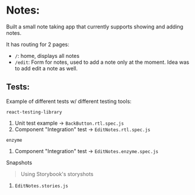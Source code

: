 # Notes:

Built a small note taking app that currently supports showing and adding notes.

It has routing for 2 pages:

- `/`: home, displays all notes
- `/edit`: Form for notes, used to add a note only at the moment. Idea was to add edit a note as well.

## Tests:

Example of different tests w/ different testing tools:

`react-testing-library`

1. Unit test example -> `BackButton.rtl.spec.js`
2. Component "Integration" test -> `EditNotes.rtl.spec.js`

`enzyme`

1. Component "Integration" test -> `EditNotes.enzyme.spec.js`

Snapshots

> Using Storybook's storyshots

1. `EditNotes.stories.js`
